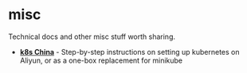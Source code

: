 # misc
Technical docs and other misc stuff worth sharing.

- **[k8s China](kubernetes-china-aliyun/readme.md)** - Step-by-step instructions on setting up kubernetes on Aliyun, or as a one-box replacement for minikube

